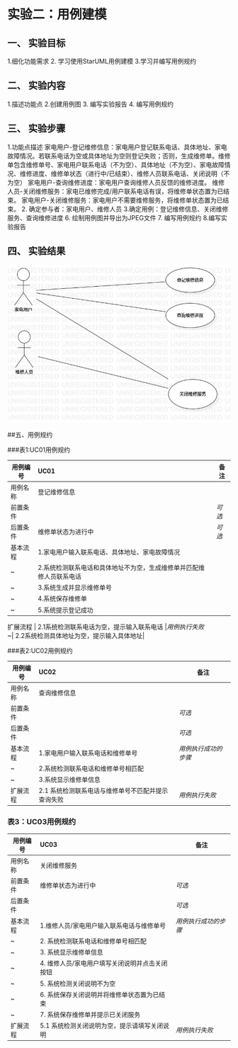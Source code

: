 # 实验二：用例建模  

## 一、 实验目标  

1.细化功能需求
2. 学习使用StarUML用例建模
3.学习并编写用例规约

## 二、 实验内容  

1.描述功能点
2.创建用例图
3. 编写实验报告
4. 编写用例规约

## 三、 实验步骤  

1.功能点描述
家电用户-登记维修信息：家电用户登记联系电话、具体地址、家电故障情况。若联系电话为空或具体地址为空则登记失败；否则，生成维修单。维修单包含维修单号、家电用户联系电话（不为空）、具体地址（不为空）、家电故障情况、维修进度、维修单状态（进行中/已结束）、维修人员联系电话、关闭说明（不为空）
家电用户-查询维修进度：家电用户查询维修人员反馈的维修进度。
维修人员-关闭维修服务：家电已维修完成/用户联系电话有误，将维修单状态置为已结束。
家电用户-关闭维修服务：家电用户不需要维修服务，将维修单状态置为已结束。
2. 确定参与者：家电用户、维修人员
3.确定用例：登记维修信息、关闭维修服务、查询维修进度
6. 绘制用例图并导出为JPEG文件
7. 编写用例规约
8.编写实验报告

## 四、 实验结果  

![用例图](./Lab2_UseCaseDiagram.jpg) 


##五、用例规约

###表1:UC01用例规约  

用例编号  | UC01 | 备注 
-|:-|-  
用例名称 | 登记维修信息  |   
前置条件 |      |*可选*
后置条件 | 维修单状态为进行中  |*可选*
基本流程 | 1.家电用户输入联系电话、具体地址、家电故障情况 |  
~| 2.系统检测联系电话和具体地址不为空，生成维修单并匹配维修人员联系电话 |   
~| 3.系统生成并显示维修单号 |   
~| 4.系统保存维修单 |   
~| 5.系统提示登记成功 | 

扩展流程 | 2.1系统检测联系电话为空，提示输入联系电话 |*用例执行失败*   
~| 2.2系统检测具体地址为空，提示输入具体地址|



###表2:UC02用例规约  

用例编号  | UC02 | 备注
-|:-|-  
用例名称  | 查询维修信息 |   
前置条件  |      |*可选*
后置条件  |      |*可选*
基本流程  | 1.家电用户输入联系电话和维修单号 | *用例执行成功的步骤* 
~| 2.系统检测联系电话和维修单号相匹配 |
~| 3.系统显示维修单信息 |   
扩展流程  | 2.1 系统检测联系电话与维修单号不匹配并提示查询失败 | *用例执行失败* 


### 表3：UC03用例规约  

|用例编号  | UC03 | 备注 |
-|:-|-   
用例名称  | 关闭维修服务  |   |
前置条件  | 维修单状态为进行中 |*可选*
后置条件  |   |*可选*| 
基本流程  | 1.维修人员/家电用户输入联系电话与维修单号 |*用例执行成功的步骤*  
~| 2. 系统检测联系电话和维修单号相匹配 |  
~| 3. 系统显示维修单信息 |  
~| 4. 维修人员/家电用户填写关闭说明并点击关闭按钮 |  
~| 5. 系统检测关闭说明不为空 |  
~| 6. 系统保存关闭说明并将维修单状态置为已结束 |  
~| 7. 系统保存维修单并提示已关闭服务 |  
扩展流程 | 5.1 系统检测关闭说明为空，提示请填写关闭说明 |*用例执行失败* 

